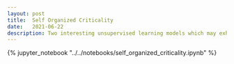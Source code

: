 ```yaml
---
layout: post
title:  Self Organized Criticality
date:   2021-06-22
description: Two interesting unsupervised learning models which may exhibit self-organized criticality.
---
```


{% jupyter_notebook "../../notebooks/self_organized_criticality.ipynb" %}